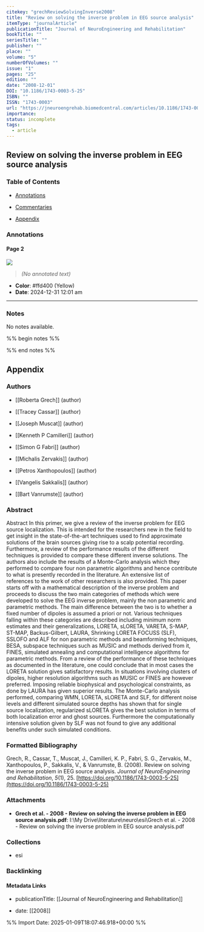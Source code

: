 ```yaml
---
citekey: "grechReviewSolvingInverse2008"
title: "Review on solving the inverse problem in EEG source analysis"
itemType: "journalArticle"
publicationTitle: "Journal of NeuroEngineering and Rehabilitation"
bookTitle: ""
seriesTitle: ""
publisher: ""
place: ""
volume: "5"
numberOfVolumes: ""
issue: "1"
pages: "25"
edition: ""
date: "2008-12-01"
DOI: "10.1186/1743-0003-5-25"
ISBN: ""
ISSN: "1743-0003"
url: "https://jneuroengrehab.biomedcentral.com/articles/10.1186/1743-0003-5-25"
importance: 
status: incomplete
tags:
  - article
---
```


## Review on solving the inverse problem in EEG source analysis

### Table of Contents

- [Annotations](#annotations)

+ [Commentaries](#commentaries)

- [Appendix](#appendix)

### Annotations




#### Page 2




![](<0 - Supplementary/images/grechReviewSolvingInverse2008.md/image-2-x299-y69.png>)



> *(No annotated text)*




- **Color**: #ffd400 (Yellow)
- **Date**: 2024-12-31 12:01 am

---





### Notes


No notes available.


%% begin notes %%

<!-- Write your personal notes here -->

%% end notes %%

## Appendix

### Authors


- [[Roberta Grech]] (author)

- [[Tracey Cassar]] (author)

- [[Joseph Muscat]] (author)

- [[Kenneth P Camilleri]] (author)

- [[Simon G Fabri]] (author)

- [[Michalis Zervakis]] (author)

- [[Petros Xanthopoulos]] (author)

- [[Vangelis Sakkalis]] (author)

- [[Bart Vanrumste]] (author)



### Abstract

Abstract
            In this primer, we give a review of the inverse problem for EEG source localization. This is intended for the researchers new in the field to get insight in the state-of-the-art techniques used to find approximate solutions of the brain sources giving rise to a scalp potential recording. Furthermore, a review of the performance results of the different techniques is provided to compare these different inverse solutions. The authors also include the results of a Monte-Carlo analysis which they performed to compare four non parametric algorithms and hence contribute to what is presently recorded in the literature. An extensive list of references to the work of other researchers is also provided.
            This paper starts off with a mathematical description of the inverse problem and proceeds to discuss the two main categories of methods which were developed to solve the EEG inverse problem, mainly the non parametric and parametric methods. The main difference between the two is to whether a fixed number of dipoles is assumed a priori or not. Various techniques falling within these categories are described including minimum norm estimates and their generalizations, LORETA, sLORETA, VARETA, S-MAP, ST-MAP, Backus-Gilbert, LAURA, Shrinking LORETA FOCUSS (SLF), SSLOFO and ALF for non parametric methods and beamforming techniques, BESA, subspace techniques such as MUSIC and methods derived from it, FINES, simulated annealing and computational intelligence algorithms for parametric methods. From a review of the performance of these techniques as documented in the literature, one could conclude that in most cases the LORETA solution gives satisfactory results. In situations involving clusters of dipoles, higher resolution algorithms such as MUSIC or FINES are however preferred. Imposing reliable biophysical and psychological constraints, as done by LAURA has given superior results. The Monte-Carlo analysis performed, comparing WMN, LORETA, sLORETA and SLF, for different noise levels and different simulated source depths has shown that for single source localization, regularized sLORETA gives the best solution in terms of both localization error and ghost sources. Furthermore the computationally intensive solution given by SLF was not found to give any additional benefits under such simulated conditions.


### Formatted Bibliography

Grech, R., Cassar, T., Muscat, J., Camilleri, K. P., Fabri, S. G., Zervakis, M., Xanthopoulos, P., Sakkalis, V., & Vanrumste, B. (2008). Review on solving the inverse problem in EEG source analysis. _Journal of NeuroEngineering and Rehabilitation_, _5_(1), 25. [https://doi.org/10.1186/1743-0003-5-25](https://doi.org/10.1186/1743-0003-5-25)




### Attachments


- **Grech et al. - 2008 - Review on solving the inverse problem in EEG source analysis.pdf**: I:\My Drive\literature\neuro\esi\Grech et al. - 2008 - Review on solving the inverse problem in EEG source analysis.pdf




### Collections


- esi





### Backlinking


#### Metadata Links


- publicationTitle: [[Journal of NeuroEngineering and Rehabilitation]]




- date: [[2008]]





<!-- Any additional notes or comments -->


%% Import Date: 2025-01-09T18:07:46.918+00:00 %%
